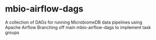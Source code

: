 # mbio-airflow-dags
A collection of DAGs for running MicrobiomeDB data pipelines using Apache Airflow
Branching off main mbio-airflow-dags to implement task groups
